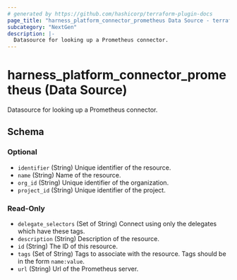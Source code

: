 ```yaml
---
# generated by https://github.com/hashicorp/terraform-plugin-docs
page_title: "harness_platform_connector_prometheus Data Source - terraform-provider-harness"
subcategory: "NextGen"
description: |-
  Datasource for looking up a Prometheus connector.
---
```


# harness_platform_connector_prometheus (Data Source)

Datasource for looking up a Prometheus connector.



<!-- schema generated by tfplugindocs -->
## Schema

### Optional

- `identifier` (String) Unique identifier of the resource.
- `name` (String) Name of the resource.
- `org_id` (String) Unique identifier of the organization.
- `project_id` (String) Unique identifier of the project.

### Read-Only

- `delegate_selectors` (Set of String) Connect using only the delegates which have these tags.
- `description` (String) Description of the resource.
- `id` (String) The ID of this resource.
- `tags` (Set of String) Tags to associate with the resource. Tags should be in the form `name:value`.
- `url` (String) Url of the Prometheus server.


